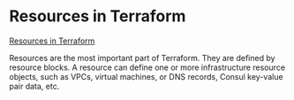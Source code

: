 # Resources in Terraform

[Resources in Terraform](https://developer.hashicorp.com/terraform/language/resources/syntax)

Resources are the most important part of Terraform. They are defined by resource blocks. 
A resource can define one or more infrastructure resource objects, such as VPCs, virtual machines, or DNS records, Consul key-value pair data, etc.
